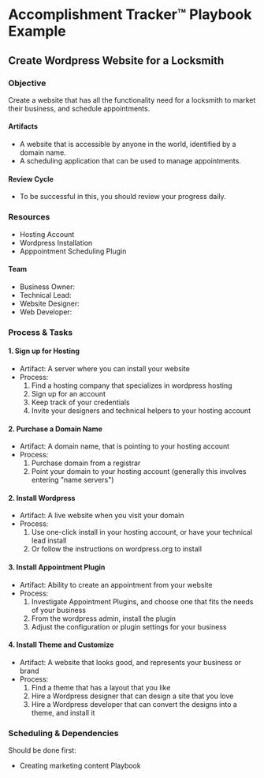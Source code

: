# Accomplishment Tracker™ Playbook Example

## Create Wordpress Website for a Locksmith

### Objective

Create a website that has all the functionality need for a locksmith to 
market their business, and schedule appointments.

#### Artifacts

* A website that is accessible by anyone in the world, identified by a domain name.
* A scheduling application that can be used to manage appointments.

#### Review Cycle

* To be successful in this, you should review your progress daily.

### Resources

* Hosting Account
* Wordpress Installation
* Apppointment Scheduling Plugin

#### Team

* Business Owner:
* Technical Lead:
* Website Designer:
* Web Developer:

### Process & Tasks

#### 1. Sign up for Hosting

* Artifact: A server where you can install your website
* Process:
  1. Find a hosting company that specializes in wordpress hosting
  1. Sign up for an account
  1. Keep track of your credentials
  1. Invite your designers and technical helpers to your hosting account

#### 2. Purchase a Domain Name

* Artifact: A domain name, that is pointing to your hosting account
* Process:
  1. Purchase domain from a registrar
  1. Point your domain to your hosting account (generally this involves entering "name servers")

#### 2. Install Wordpress

* Artifact: A live website when you visit your domain
* Process:
  1. Use one-click install in your hosting account, or have your technical lead install
  1. Or follow the instructions on wordpress.org to install

#### 3. Install Appointment Plugin

* Artifact: Ability to create an appointment from your website
* Process:
  1. Investigate Appointment Plugins, and choose one that fits the needs of your business
  1. From the wordpress admin, install the plugin
  1. Adjust the configuration or plugin settings for your business

#### 4. Install Theme and Customize

* Artifact: A website that looks good, and represents your business or brand
* Process:
  1. Find a theme that has a layout that you like
  1. Hire a Wordpress designer that can design a site that you love
  1. Hire a Wordpress developer that can convert the designs into a theme, and install it

### Scheduling & Dependencies

Should be done first:
* Creating marketing content Playbook